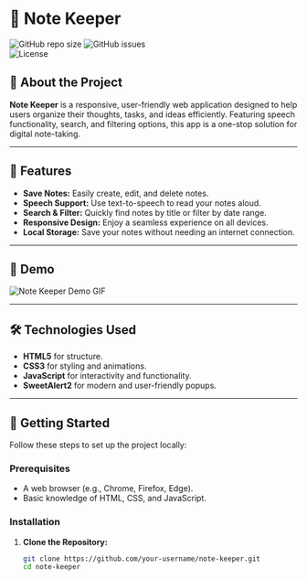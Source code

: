 # 📝 Note Keeper  

![GitHub repo size](https://img.shields.io/github/repo-size/PasinduHirumal/NoteKeeper)
![GitHub issues](https://img.shields.io/github/issues/PasinduHirumal/NoteKeeper)  
![License](https://img.shields.io/github/license/PasinduHirumal/NoteKeeper)  

## 📌 About the Project  

**Note Keeper** is a responsive, user-friendly web application designed to help users organize their thoughts, tasks, and ideas efficiently. Featuring speech functionality, search, and filtering options, this app is a one-stop solution for digital note-taking.  

---

## 🌟 Features  

- **Save Notes:** Easily create, edit, and delete notes.  
- **Speech Support:** Use text-to-speech to read your notes aloud.  
- **Search & Filter:** Quickly find notes by title or filter by date range.  
- **Responsive Design:** Enjoy a seamless experience on all devices.  
- **Local Storage:** Save your notes without needing an internet connection.  

---

## 🎥 Demo  

![Note Keeper Demo GIF](https://your-demo-gif-link.com)  

---

## 🛠️ Technologies Used  

- **HTML5** for structure.  
- **CSS3** for styling and animations.  
- **JavaScript** for interactivity and functionality.  
- **SweetAlert2** for modern and user-friendly popups.  

---

## 🚀 Getting Started  

Follow these steps to set up the project locally:  

### Prerequisites  
- A web browser (e.g., Chrome, Firefox, Edge).  
- Basic knowledge of HTML, CSS, and JavaScript.  

### Installation  
1. **Clone the Repository:**  
   ```bash  
   git clone https://github.com/your-username/note-keeper.git  
   cd note-keeper  
